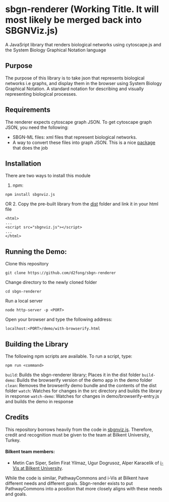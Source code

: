 # sbgn-renderer (Working Title.  It will most likely be merged back into SBGNViz.js)
A JavaSript library that renders biological networks using cytoscape.js and the System Biology Graphical Notation language

## Purpose
The purpose of this library is to take json that represents biological networks i.e graphs, and display them in the browser using
System Biology Graphical Notation.  A standard notation for describing and visually representing biological processes.

## Requirements
The renderer expects cytoscape graph JSON.  To get cytoscape graph JSON, you need the following:
* SBGN-ML files: xml files that represent biological networks.
* A way to convert these files into graph JSON.  This is a nice [package](https://github.com/PathwayCommons/sbgnml-to-cytoscape) that does the job

## Installation
There are two ways to install this module

1. npm:
```
npm install sbgnviz.js
```
OR
2. Copy the pre-built library from the [dist](https://github.com/d2fong/sbgn-renderer/blob/master/dist/sbgnvjz.js) folder and link it in your html file
```
<html>
...
<script src="sbgnviz.js"></script>
...
</html>
```

## Running the Demo:
Clone this repository
```
git clone https://github.com/d2fong/sbgn-renderer
```

Change directory to the newly cloned folder
```
cd sbgn-renderer
```

Run a local server
```
node http-server -p <PORT>
```

Open your browser and type the following address:
```
localhost:<PORT>/demo/with-browserify.html
```

## Building the Library

The following npm scripts are available.  To run a script, type:

```
npm run <command>
```

```build```: Builds the sbgn-renderer library; Places it in the dist folder
```build-demo```: Builds the browserify version of the demo app in the demo folder
```clean```: Removes the browserify demo bundle and the contents of the dist folder
```watch```: Watches for changes in the src directory and builds the library in response
```watch-demo```: Watches for changes in demo/browserify-entry.js and builds the demo in response

## Credits

This repository borrows heavily from the code in [sbgnviz.js](https://github.com/iVis-at-Bilkent/sbgnviz.js).
Therefore, credit and recognition must be given to the team at Bilkent University, Turkey.

#### Bilkent team members:

* Metin Can Siper, Selim Firat Yilmaz, Ugur Dogrusoz, Alper Karacelik of [i-Vis at Bilkent University](http://www.cs.bilkent.edu.tr/~ivis).

While the code is similar, PathwayCommons and i-Vis at Bilkent have different needs and different goals.  Sbgn-render exists to put PathwayCommons into a position that more closely aligns with these needs and goals.

